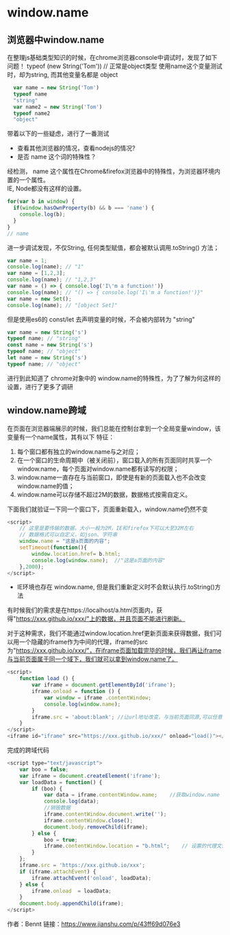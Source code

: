 # window.name

## 浏览器中window.name
在整理js基础类型知识的时候，在chrome浏览器console中调试时，发现了如下问题！
typeof (new String('Tom')) // 正常是object类型
使用name这个变量测试时，却为string, 而其他变量名都是 object
```js
  var name = new String('Tom')
  typeof name
  "string"
  var name2 = new String('Tom')
  typeof name2
  "object"
```

带着以下的一些疑虑，进行了一番测试

* 查看其他浏览器的情况，查看nodejs的情况?
* 是否 name 这个词的特殊性？


经检测， name 这个属性在Chrome&firefox浏览器中的特殊性，为浏览器环境内置的一个属性。   
IE, Node都没有这样的设置。

```js
for(var b in window) { 
  if(window.hasOwnProperty(b) && b === 'name') {
    console.log(b); 
  } 
}
// name
```

进一步调试发现，不仅String, 任何类型赋值，都会被默认调用.toString() 方法；
```js
var name = 1;
console.log(name); // "1"
var name = [1,2,3];
console.log(name); // "1,2,3"
var name = () => { console.log('I\'m a function!')}
console.log(name); // "() => { console.log('I\'m a function!')}"
var name = new Set();
console.log(name); // "[object Set]"
```


但是使用es6的 const/let 去声明变量的时候，不会被内部转为 "string"
```js
var name = new String('s')
typeof name; // "string"
const name = new String('s')
typeof name; // "object"
let name = new String('s')
typeof name; // "object"

```

进行到此知道了 chrome对象中的 window.name的特殊性，为了了解为何这样的设置，进行了更多了调研

## window.name跨域

在页面在浏览器端展示的时候，我们总能在控制台拿到一个全局变量window，该变量有一个name属性，其有以下 特征：
1. 每个窗口都有独立的window.name与之对应；
2. 在一个窗口的生命周期中（被关闭前），窗口载入的所有页面同时共享一个window.name，每个页面对window.name都有读写的权限；
3. window.name一直存在与当前窗口，即使是有新的页面载入也不会改变window.name的值；
4. window.name可以存储不超过2M的数据，数据格式按需自定义。

下面我们就验证一下同一个窗口下，页面重新载入，window.name仍然不变

```js
<script>
    // 这里是要传输的数据，大小一般为2M，IE和firefox下可以大至32M左右
    // 数据格式可以自定义，如json、字符串
    window.name = "这是a页面的内容"; 
    setTimeout(function(){
        window.location.href= b.html;
        console.log(window.name);  //"这是a页面的内容"
    },2000);
</script>
```

* IE环境也存在 window.name, 但是我们重新定义时不会默认执行.toString()方法

有时候我们的需求是在https://localhost/a.html页面内，获得"https://xxx.github.io/xxx/"上的数据，并且页面不能进行刷新。

对于这种需求，我们不能通过window.location.href更新页面来获得数据，我们可以用一个隐藏的iframe作为中间的代理，iframe的src为"https://xxx.github.io/xxx/"，在iframe页面加载完毕的时候，我们再让iframe与当前页面属于同一个域下，我们就可以拿到window.name了。

```js
<script>
    function load () {
        var iframe = document.getElementById('iframe');
        iframe.onload = function () {
            var window = iframe .contentWindow;
            console.log(window.name);
        }
        iframe.src = 'about:blank'; //让url地址改变，与当前页面同源,可以任意写，保持同源就好
    }
</script>
<iframe id="iframe" src="https://xxx.github.io/xxx/" onload="load()"></iframe>
```

完成的跨域代码
```js
<script type="text/javascript">
    var boo = false;
    var iframe = document.createElement('iframe');
    var loadData = function() {
        if (boo) {
            var data = iframe.contentWindow.name;    //获取window.name
            console.log(data); 
            //销毁数据   
            iframe.contentWindow.document.write('');
            iframe.contentWindow.close();
            document.body.removeChild(iframe);
        } else {
            boo = true;
            iframe.contentWindow.location = "b.html";    // 设置的代理文件,iframe重新载入
        }  
    };
    iframe.src = 'https://xxx.github.io/xxx';
    if (iframe.attachEvent) {
        iframe.attachEvent('onload', loadData);
    } else {
        iframe.onload  = loadData;
    }
    document.body.appendChild(iframe);
</script>
```


作者：Bennt
链接：https://www.jianshu.com/p/43ff69d076e3
